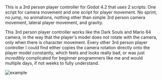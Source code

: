 This is a 3rd person player controller for Godot 4.2 that uses 2 scripts:
One script for camera movement and one script for player movement. No sprint, no jump, no animations,
nothing other than simple 3rd person camera movement, lateral player movement, and gravity.

This 3rd person player controller works like the Dark Souls and Mario 64 camera, in the way that the
player's model does not rotate with the camera, only when there is character movement. Every other
3rd person player controller I could find either copies the camera rotation directly onto the player
model constantly, which feels and looks really bad, or was just *incredibly* complicated for beginner
programmers like me and would multiple days, if not weeks to fully understand.

![example](https://github.com/Jaspev/ACTUALLY-Simple-3rd-Person-Player-Controller-Godot-4.2/assets/120768552/ac030489-780e-4fef-9999-e316863c481a)
